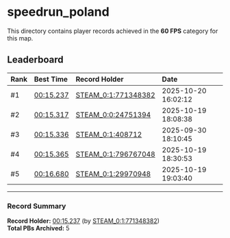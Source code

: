 # speedrun_poland

This directory contains player records achieved in the **60 FPS** category for this map.

## Leaderboard

| Rank | Best Time | Record Holder | Date                |
| :--- | :-------- | :------------ | :------------------ |
| #1   | [00:15.237](./00015237_STEAM_0_1_771348382_20251020-160212.zip) | [STEAM_0:1:771348382](https://speedrun16.com/profile/STEAM_0:1:771348382)   | 2025-10-20 16:02:12 |
| #2   | [00:15.317](./00015317_STEAM_0_0_24751394_20251019-180838.zip) | [STEAM_0:0:24751394](https://speedrun16.com/profile/STEAM_0:0:24751394)   | 2025-10-19 18:08:38 |
| #3   | [00:15.336](./00015336_STEAM_0_1_408712_20250930-181045.zip) | [STEAM_0:1:408712](https://speedrun16.com/profile/STEAM_0:1:408712)   | 2025-09-30 18:10:45 |
| #4   | [00:15.365](./00015365_STEAM_0_1_796767048_20251019-183053.zip) | [STEAM_0:1:796767048](https://speedrun16.com/profile/STEAM_0:1:796767048)   | 2025-10-19 18:30:53 |
| #5   | [00:16.680](./00016680_STEAM_0_1_29970948_20251019-190340.zip) | [STEAM_0:1:29970948](https://speedrun16.com/profile/STEAM_0:1:29970948)   | 2025-10-19 19:03:40 |

---

### Record Summary
**Record Holder:** [00:15.237](./00015237_STEAM_0_1_771348382_20251020-160212.zip) (by [STEAM_0:1:771348382](https://speedrun16.com/profile/STEAM_0:1:771348382))  
**Total PBs Archived:** 5